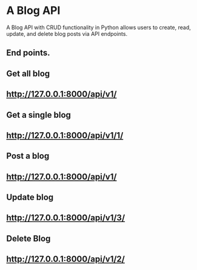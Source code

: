 # A Blog API

A Blog API with CRUD functionality in Python allows users to create, read, update, and delete blog posts via API endpoints.

## End points.

## Get all blog
## http://127.0.0.1:8000/api/v1/

## Get a single blog
## http://127.0.0.1:8000/api/v1/1/

## Post a blog
## http://127.0.0.1:8000/api/v1/

## Update blog
## http://127.0.0.1:8000/api/v1/3/

## Delete Blog
## http://127.0.0.1:8000/api/v1/2/


